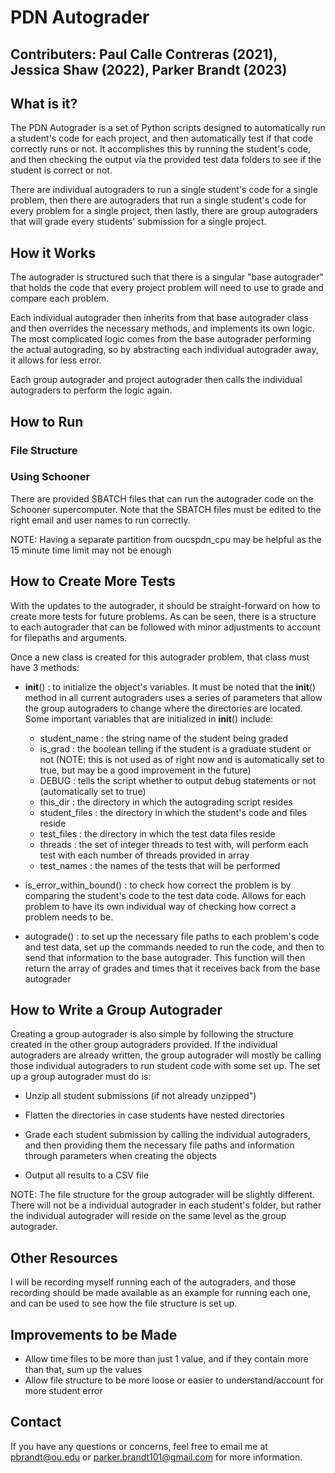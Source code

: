 # PDN Autograder
## Contributers: Paul Calle Contreras (2021), Jessica Shaw (2022), Parker Brandt (2023)

## What is it?

The PDN Autograder is a set of Python scripts designed to automatically run a student's code for each project, and then automatically test if that code correctly runs or not. It accomplishes this by running the student's code, and then checking the output via the provided test data folders to see if the student is correct or not.

There are individual autograders to run a single student's code for a single problem, then there are autograders that run a single student's code for every problem for a single project, then lastly, there are group autograders that will grade every students' submission for a single project. 


## How it Works

The autograder is structured such that there is a singular "base autograder" that holds the code that every project problem will need to use to grade and compare each problem.

Each individual autograder then inherits from that base autograder class and then overrides the necessary methods, and implements its own logic. The most complicated logic comes from the base autograder performing the actual autograding, so by abstracting each individual autograder away, it allows for less error. 

Each group autograder and project autograder then calls the individual autograders to perform the logic again.


## How to Run

### File Structure


### Using Schooner

There are provided SBATCH files that can run the autograder code on the Schooner supercomputer. Note that the SBATCH files must be edited to the right email and user names to run correctly. 


NOTE: Having a separate partition from oucspdn_cpu may be helpful as the 15 minute time limit may not be enough


## How to Create More Tests

With the updates to the autograder, it should be straight-forward on how to create more tests for future problems. As can be seen, there is a structure to each autograder that can be followed with minor adjustments to account for filepaths and arguments. 

Once a new class is created for this autograder problem, that class must have 3 methods:

- __init__() : to initialize the object's variables. It must be noted that the __init__() method in all current autograders uses a series of parameters that allow the group autograders to change where the directories are located. Some important variables that are initialized in __init__() include:
    - student_name : the string name of the student being graded
    - is_grad : the boolean telling if the student is a graduate student or not (NOTE: this is not used as of right now and is automatically set to true, but may be a good improvement in the future)
    - DEBUG : tells the script whether to output debug statements or not (automatically set to true)
    - this_dir : the directory in which the autograding script resides
    - student_files : the directory in which the student's code and files reside
    - test_files : the directory in which the test data files reside
    - threads : the set of integer threads to test with, will perform each test with each number of threads provided in array
    - test_names : the names of the tests that will be performed

- is_error_within_bound() : to check how correct the problem is by comparing the student's code to the test data code. Allows for each problem to have its own individual way of checking how correct a problem needs to be.

- autograde() : to set up the necessary file paths to each problem's code and test data, set up the commands needed to run the code, and then to send that information to the base autograder. This function will then return the array of grades and times that it receives back from the base autograder


## How to Write a Group Autograder

Creating a group autograder is also simple by following the structure created in the other group autograders provided. If the individual autograders are already written, the group autograder will mostly be calling those individual autograders to run student code with some set up. The set up a group autograder must do is:

- Unzip all student submissions (if not already unzipped")

- Flatten the directories in case students have nested directories

- Grade each student submission by calling the individual autograders, and then providing them the necessary file paths and information through parameters when creating the objects

- Output all results to a CSV file

NOTE: The file structure for the group autograder will be slightly different. There will not be a individual autograder in each student's folder, but rather the individual autograder will reside on the same level as the group autograder. 


## Other Resources

I will be recording myself running each of the autograders, and those recording should be made available as an example for running each one, and can be used to see how the file structure is set up.


## Improvements to be Made

- Allow time files to be more than just 1 value, and if they contain more than that, sum up the values
- Allow file structure to be more loose or easier to understand/account for more student error


## Contact

If you have any questions or concerns, feel free to email me at pbrandt@ou.edu or parker.brandt101@gmail.com for more information.